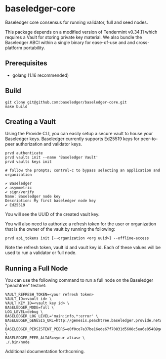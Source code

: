 # baseledger-core

Baseledger core consensus for running validator, full and seed nodes.

This package depends on a modified version of Tendermint v0.34.11 which requires a Vault for storing private key material. We also bundle the Baseledger ABCI within a single binary for ease-of-use and and cross-platform portability.

## Prerequisites

- golang (1.16 recommended)

## Build

```
git clone git@github.com:baseledger/baseledger-core.git
make build
```

## Creating a Vault

Using the Provide CLI, you can easily setup a secure vault to house your Baseledger keys. Baseledger currently supports Ed25519 keys for peer-to-peer authorization and validator keys.

```
prvd authenticate
prvd vaults init --name 'Baseledger Vault'
prvd vaults keys init

# follow the prompts; control-c to bypass selecting an application and organization

✔ Baseledger
✔ asymmetric
✔ sign/verify
Name: Baseledger node key
Description: My first baseledger node key
✔ Ed25519
```

You will see the UUID of the created vault key.

You will also need to authorize a refresh token for the user or organization that is the owner of the vault by running the following:

```
prvd api_tokens init [--organization <org uuid>] --offline-access
```

Note the refresh token, vault id and vault key id. Each of these values will be used to run a validator or full node.

## Running a Full Node

You can use the following command to run a full node on the Baseledger "peachtree" testnet:

```
VAULT_REFRESH_TOKEN=<your refresh token>
VAULT_ID=<vault id> \
VAULT_KEY_ID=<vault key id> \
BASELEDGER_MODE=full \
LOG_LEVEL=debug \
BASELEDGER_LOG_LEVEL='main:info,*:error' \
BASELEDGER_GENESIS_URL=http://genesis.peachtree.baseledger.provide.network:1337/genesis \
BASELEDGER_PERSISTENT_PEERS=e0f0ce7a37be16ede67f70831d5608c5ea6e8540@genesis.peachtree.baseledger.provide.network:33333 \
BASELEDGER_PEER_ALIAS=<your alias> \
./.bin/node
```

Additional documentation forthcoming.